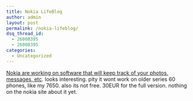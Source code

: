 ```yaml
---
title: Nokia LifeBlog
author: admin
layout: post
permalink: /nokia-lifeblog/
dsq_thread_id:
  - 26008395
  - 26008395
categories:
  - Uncategorized
---
```

[Nokia are working on software that will keep track of your photos, messages, etc][1]. looks interesting. pity it wont work on older series 60 phones, like my 7650. also its not free. 30EUR for the full version. nothing on the nokia site about it yet.

 [1]: http://news.bbc.co.uk/1/hi/technology/3497596.stm